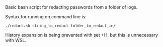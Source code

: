 Basic bash script for redacting passwords from a folder of logs.

Syntax for running on command line is:

```
./redact.sh string_to_redact folder_to_redact_in/

```

History expansion is being prevented with set +H, but this is unnecessary with WSL. 
